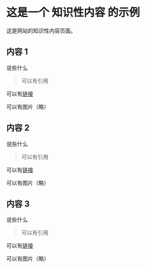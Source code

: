 # 这是一个 知识性内容 的示例

这是网站的知识性内容页面。

##  内容 1

说些什么

> 可以有引用

可以有[链接](about:blank)

可以有图片（略）



## 内容 2

说些什么

> 可以有引用

可以有[链接](about:blank)

可以有图片（略）



## 内容 3

说些什么

> 可以有引用

可以有[链接](about:blank)

可以有图片（略）